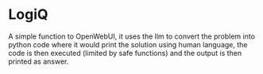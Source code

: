 # LogiQ

A simple function to OpenWebUI, it uses the llm to convert the problem into python code where it would print the solution using human language, the code is then executed (limited by safe functions) and the output is then printed as answer.
